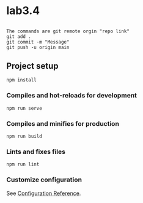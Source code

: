 # lab3.4

##
```
The commands are git remote orgin "repo link"
git add .
git commit -m "Message"
git push -u origin main
```
##
## Project setup
```
npm install
```

### Compiles and hot-reloads for development
```
npm run serve
```

### Compiles and minifies for production
```
npm run build
```

### Lints and fixes files
```
npm run lint
```

### Customize configuration
See [Configuration Reference](https://cli.vuejs.org/config/).
